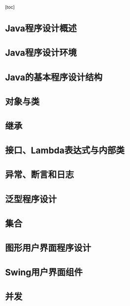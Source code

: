 [toc]

# Java程序设计概述

# Java程序设计环境

# Java的基本程序设计结构

# 对象与类

# 继承

# 接口、Lambda表达式与内部类

# 异常、断言和日志

# 泛型程序设计

# 集合

# 图形用户界面程序设计

# Swing用户界面组件

# 并发